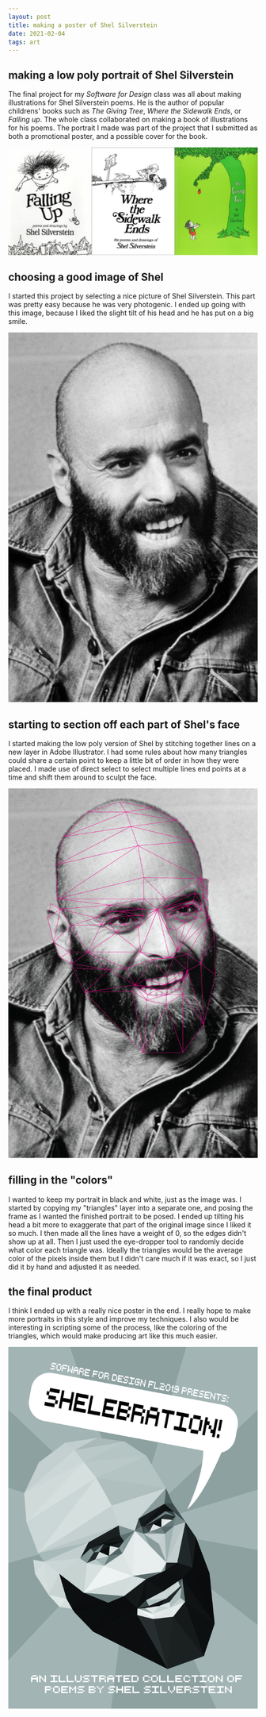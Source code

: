 ```yaml
---
layout: post
title: making a poster of Shel Silverstein
date: 2021-02-04
tags: art
---
```

## making a low poly portrait of Shel Silverstein
The final project for my _Software for Design_ class was all about making illustrations for Shel Silverstein poems. He is the author of popular childrens' books such as _The Giving Tree_, _Where the Sidewalk Ends_, or _Falling up_. The whole class collaborated on making a book of illustrations for his poems. The portrait I made was part of the project that I submitted as both a promotional poster, and a possible cover for the book.

![Three book covers. First, the cover of the book 'Falling Up.' The cover features a kid flying up into the sky away from a city skyline. Next, the over of the book 'Where the Sidewalk Ends.' The cover features a couple of children looking over a sheer cliff, where a sidewalk ends. Last, the cover of the book 'The Giving Tree.' The cover features a tree dropping an apple into a child's hands.](/assets/shel0.jpg "Falling Up, Where the Sidewalk Ends, and The Giving Tree")

## choosing a good image of Shel
I started this project by selecting a nice picture of Shel Silverstein. This part was pretty easy because he was very photogenic. I ended up going with this image, because I liked the slight tilt of his head and he has put on a big smile.

![A black and white picture of Shel Silverstein. He has a bald head with thick eyebrows and a bushy beard.](/assets/shel3.jpg "Shel Silverstein")

## starting to section off each part of Shel's face
I started making the low poly version of Shel by stitching together lines on a new layer in Adobe Illustrator. I had some rules about how many triangles could share a certain point to keep a little bit of order in how they were placed. I made use of direct select to select multiple lines end points at a time and shift them around to sculpt the face.

![A work-in-progress picture of the Shel portrait. He has magenta lines covering his face in order use triangles to define the shape of his face.](/assets/shel4.png "Wireframe of Shel's Face")

## filling in the "colors"
I wanted to keep my portrait in black and white, just as the image was. I started by copying my "triangles" layer into a separate one, and posing the frame as I wanted the finished portrait to be posed. I ended up tilting his head a bit more to exaggerate that part of the original image since I liked it so much. I then made all the lines have a weight of 0, so the edges didn't show up at all. Then I just used the eye-dropper tool to randomly decide what color each triangle was. Ideally the triangles would be the average color of the pixels inside them but I didn't care much if it was exact, so I just did it by hand and adjusted it as needed.

## the final product
I think I ended up with a really nice poster in the end. I really hope to make more portraits in this style and improve my techniques. I also would be interesting in scripting some of the process, like the coloring of the triangles, which would make producing art like this much easier.

![My final portrait of Shel, it makes use of a low-poly art style, where shapes are made up of several different sized triangles. A speech bubble reads 'Shelebration' above his head.](/assets/shel5.png "My Portrait of Shel Silverstein")